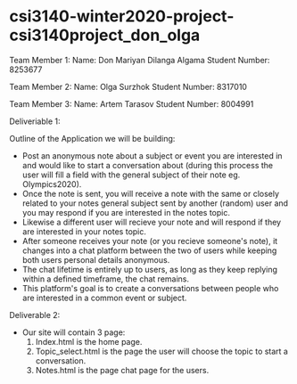 # csi3140-winter2020-project-csi3140project_don_olga

Team Member 1:
Name: Don Mariyan Dilanga Algama
Student Number: 8253677

Team Member 2:
Name: Olga Surzhok
Student Number: 8317010

Team Member 3:
Name: Artem Tarasov
Student Number: 8004991 

Deliveriable 1:

Outline of the Application we will be building:
 - Post an anonymous note about a subject or event you are interested in and would like to start a conversation about (during this process the user will fill a field with the general subject of their note eg. Olympics2020).
 - Once the note is sent, you will receive a note with the same or closely related to your notes general subject sent by another (random) user and you may respond if you are interested in the notes topic.
 - Likewise a different user will recieve your note and will respond if they are interested in your notes topic. 
 - After someone receives your note (or you recieve someone's note), it changes into a chat platform between the two of users while keeping both users personal details anonymous.
 - The chat lifetime is entirely up to users, as long as they keep replying within a defined timeframe, the chat remains.
 - This platform's goal is to create a conversations between people who are interested in a common event or subject.

 Deliverable 2:

 - Our site will contain 3 page:
 	1. Index.html is the home page.
 	2. Topic_select.html is the page the user will choose the topic to start a conversation.
 	3. Notes.html is the page chat page for the users.
